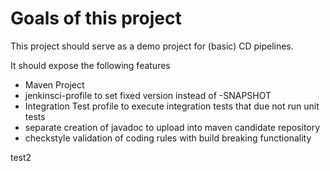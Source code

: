 Goals of this project
=====================

This project should serve as a demo project for (basic) CD pipelines.

It should expose the following features

* Maven Project
* jenkinsci-profile to set fixed version instead of -SNAPSHOT
* Integration Test profile to execute integration tests that due not run unit tests
* separate creation of javadoc to upload into maven candidate repository
* checkstyle validation of coding rules with build breaking functionality

test2

